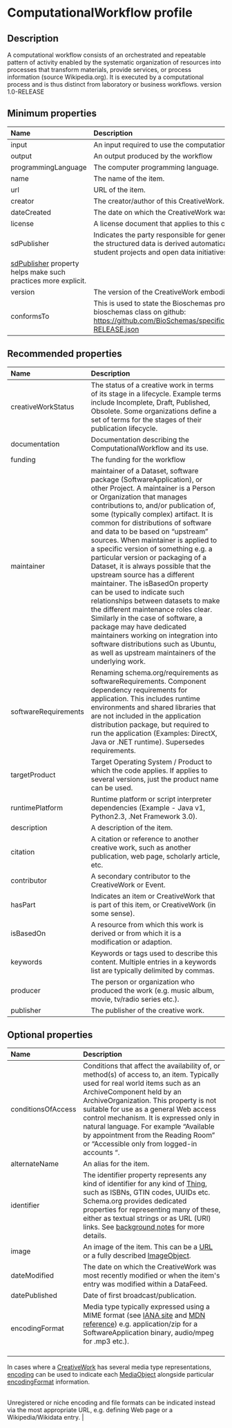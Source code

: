 # ComputationalWorkflow profile

## Description
A computational workflow consists of an orchestrated and repeatable pattern of activity enabled by the systematic organization of resources into processes that transform materials, provide services, or process information (source Wikipedia.org). It is executed by a computational process and is thus distinct from laboratory or business workflows. version 1.0-RELEASE

## Minimum properties

| Name              | Description                          |
| :---------------- | :----------------------------------- |
| input | An input required to use the computational workflow (eg. Excel spreadsheet, BAM file)  |
| output | An output produced by the workflow  |
| programmingLanguage | The computer programming language.  |
| name | The name of the item.  |
| url | URL of the item.  |
| creator | The creator/author of this CreativeWork. This is the same as the Author property for CreativeWork.  |
| dateCreated | The date on which the CreativeWork was created or the item was added to a DataFeed.  |
| license | A license document that applies to this content, typically indicated by URL.  |
| sdPublisher | Indicates the party responsible for generating and publishing the current structured data markup, typically in cases where the structured data is derived automatically from existing published content but published on a different site. For example, student projects and open data initiatives often re-publish existing content with more explicitly structured metadata. The
<a class="localLink" href="http://schema.org/sdPublisher">sdPublisher</a> property helps make such practices more explicit.  |
| version | The version of the CreativeWork embodied by a specified resource.  |
| conformsTo | This is used to state the Bioschemas profile that the markup relates to. The identifier can be the url for the version of this bioschemas class on github: https://github.com/BioSchemas/specifications/blob/master/ComputationalWorkflow/jsonld/ComputationalWorkflow_v1.0-RELEASE.json  |


## Recommended properties

| Name              | Description                          |
| :---------------- | :----------------------------------- |
| creativeWorkStatus | The status of a creative work in terms of its stage in a lifecycle. Example terms include Incomplete, Draft, Published, Obsolete. Some organizations define a set of terms for the stages of their publication lifecycle.  |
| documentation | Documentation describing the ComputationalWorkflow and its use.  |
| funding | The funding for the workflow  |
| maintainer |  maintainer of a Dataset, software package (SoftwareApplication), or other Project. A maintainer is a Person or Organization that manages contributions to, and/or publication of, some (typically complex) artifact. It is common for distributions of software and data to be based on “upstream” sources. When maintainer is applied to a specific version of something e.g. a particular version or packaging of a Dataset, it is always possible that the upstream source has a different maintainer. The isBasedOn property can be used to indicate such relationships between datasets to make the different maintenance roles clear. Similarly in the case of software, a package may have dedicated maintainers working on integration into software distributions such as Ubuntu, as well as upstream maintainers of the underlying work.  |
| softwareRequirements | Renaming schema.org/requirements as softwareRequirements. Component dependency requirements for application. This includes runtime environments and shared libraries that are not included in the application distribution package, but required to run the application (Examples: DirectX, Java or .NET runtime). Supersedes requirements.   |
| targetProduct | Target Operating System / Product to which the code applies.  If applies to several versions, just the product name can be used.  |
| runtimePlatform | Runtime platform or script interpreter dependencies (Example - Java v1, Python2.3, .Net Framework 3.0).  |
| description | A description of the item.  |
| citation | A citation or reference to another creative work, such as another publication, web page, scholarly article, etc.  |
| contributor | A secondary contributor to the CreativeWork or Event.  |
| hasPart | Indicates an item or CreativeWork that is part of this item, or CreativeWork (in some sense).  |
| isBasedOn | A resource from which this work is derived or from which it is a modification or adaption.  |
| keywords | Keywords or tags used to describe this content. Multiple entries in a keywords list are typically delimited by commas.  |
| producer | The person or organization who produced the work (e.g. music album, movie, tv/radio series etc.).  |
| publisher | The publisher of the creative work.  |


## Optional properties
| Name              | Description                          |
| :---------------- | :----------------------------------- |
| conditionsOfAccess | Conditions that affect the availability of, or method(s) of access to, an item. Typically used for real world items such as an ArchiveComponent held by an ArchiveOrganization. This property is not suitable for use as a general Web access control mechanism. It is expressed only in natural language.  For example “Available by appointment from the Reading Room” or “Accessible only from logged-in accounts “.  |
| alternateName | An alias for the item.  |
| identifier | The identifier property represents any kind of identifier for any kind of <a class="localLink" href="http://schema.org/Thing">Thing</a>, such as ISBNs, GTIN codes, UUIDs etc. Schema.org provides dedicated properties for representing many of these, either as textual strings or as URL (URI) links. See <a href="/docs/datamodel.html#identifierBg">background notes</a> for more details.  |
| image | An image of the item. This can be a <a class="localLink" href="http://schema.org/URL">URL</a> or a fully described <a class="localLink" href="http://schema.org/ImageObject">ImageObject</a>.  |
| dateModified | The date on which the CreativeWork was most recently modified or when the item's entry was modified within a DataFeed.  |
| datePublished | Date of first broadcast/publication.  |
| encodingFormat | Media type typically expressed using a MIME format (see <a href="http://www.iana.org/assignments/media-types/media-types.xhtml">IANA site</a> and <a href="https://developer.mozilla.org/en-US/docs/Web/HTTP/Basics_of_HTTP/MIME_types">MDN reference</a>) e.g. application/zip for a SoftwareApplication binary, audio/mpeg for .mp3 etc.).<br/><br/>

In cases where a <a class="localLink" href="http://schema.org/CreativeWork">CreativeWork</a> has several media type representations, <a class="localLink" href="http://schema.org/encoding">encoding</a> can be used to indicate each <a class="localLink" href="http://schema.org/MediaObject">MediaObject</a> alongside particular <a class="localLink" href="http://schema.org/encodingFormat">encodingFormat</a> information.<br/><br/>

Unregistered or niche encoding and file formats can be indicated instead via the most appropriate URL, e.g. defining Web page or a Wikipedia/Wikidata entry.  |
